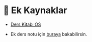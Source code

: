 # 📂 Ek Kaynaklar

<!--Index-->

- [Ders Kitabı OS](./Ders%20Kitab%C4%B1%20OS.pdf)

<!--Index-->

- Ek ders notu için [buraya](http://web.karabuk.edu.tr/yasinortakci/dersnotlari.html) bakabilirsin.

